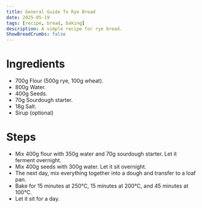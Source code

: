 ```yaml
---
title: General Guide To Rye Bread
date: 2025-05-19
tags: [recipe, bread, baking]
description: A simple recipe for rye bread.
ShowBreadCrumbs: false
---
```


# Ingredients
- 700g Flour (500g rye, 100g wheat).
- 800g Water.
- 400g Seeds.
- 70g Sourdough starter.
- 18g Salt.
- Sirup (optional)

# Steps
- Mix 400g flour with 350g water and 70g sourdough starter. Let it ferment overnight.
- Mix 400g seeds with 300g water. Let it sit overnight.
- The next day, mix everything together into a dough and transfer to a loaf pan.
- Bake for 15 minutes at 250°C, 15 minutes at 200°C, and 45 minutes at 100°C.
- Let it sit for a day.
